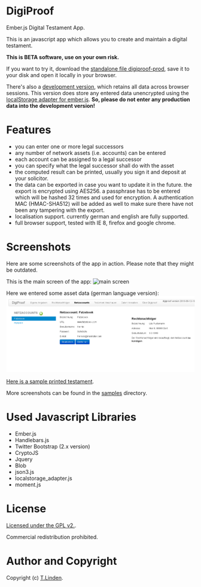 DigiProof
=========

Ember.js Digital Testament App.

This is an javascript app which allows you to create and maintain a digital testament.

**This is BETA software, use on your own risk.**

If you want to try it, download the [standalone file digiproof-prod](digiproof-prod.html),
save it to your disk and open it locally in your browser.

There's also a [development version](digiproof-dev.html), which retains all data across
browser sessions. This version does store any entered data unencrypted using the
[localStorage adapter for ember.js](https://github.com/rpflorence/ember-localstorage-adapter).
**So, please do not enter any production data into the development version!**

Features
========

- you can enter one or more legal successors
- any number of network assets (i.e. accounts) can be entered
- each account can be assigned to a legal successor
- you can specify what the legal successor shall do with the asset
- the computed result can be printed, usually you sign it and deposit
  at your solicitor.
- the data can be exported in case you want to update it in the future.
  the export is encrypted using AES256. a passphrase has to be entered
  which will be hashed 32 times and used for encryption. A authentication
  MAC (HMAC-SHA512) will be added as well to make sure there have not
  been any tampering with the export.
- localisation support. currently german and english are fully supported.
- full browser support, tested with IE 8, firefox and google chrome.

Screenshots
===========

Here are some screenshots of the app in action. Please note that they might be outdated.

This is the main screen of the app:
![main screen](https://raw.github.com/TLINDEN/digiproof/master/samples/digiproof1.png?raw=true)

Here we entered some asset data (german language version):
![network asset](https://github.com/TLINDEN/digiproof/blob/master/samples/digiproof10.png?raw=true)

[Here is a sample printed testament](https://github.com/TLINDEN/digiproof/blob/master/samples/sample-testament.pdf?raw=true).

More screenshots can be found in the [samples](https://github.com/TLINDEN/digiproof/tree/master/samples)
directory.

Used Javascript Libraries
=========================

- Ember.js
- Handlebars.js
- Twitter Bootstrap (2.x version)
- CryptoJS
- Jquery
- Blob
- json3.js
- localstorage_adapter.js
- moment.js


License
=======

[Licensed under the GPL v2.](https://raw.github.com/TLINDEN/digiproof/master/LICENSE).

Commercial redistribution prohibited.

Author and Copyright
====================

Copyright (c) [T.Linden](http://www.daemon.de/).
